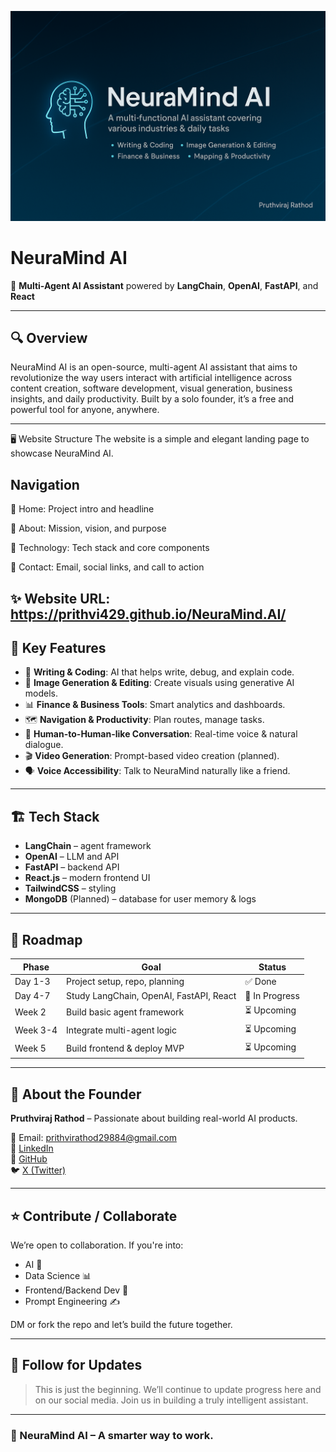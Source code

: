 ![NeuraMind AI Banner](https://github.com/prithvi429/neuramind-ai/blob/b7099337971a5d9f5634bc5dcbe5d18f8255fe73/NeuraMind%20AI%20Banner.png?raw=true)


# NeuraMind AI

🚀 **Multi-Agent AI Assistant** powered by **LangChain**, **OpenAI**, **FastAPI**, and **React**

---

## 🔍 Overview

NeuraMind AI is an open-source, multi-agent AI assistant that aims to revolutionize the way users interact with artificial intelligence across content creation, software development, visual generation, business insights, and daily productivity. Built by a solo founder, it’s a free and powerful tool for anyone, anywhere.

---
🖥️ Website Structure
The website is a simple and elegant landing page to showcase NeuraMind AI.

## Navigation
🔹 Home: Project intro and headline

🔹 About: Mission, vision, and purpose

🔹 Technology: Tech stack and core components

🔹 Contact: Email, social links, and call to action

✨ Website URL: https://prithvi429.github.io/NeuraMind.AI/
---

## 🧠 Key Features

- 📝 **Writing & Coding**: AI that helps write, debug, and explain code.
- 🎨 **Image Generation & Editing**: Create visuals using generative AI models.
- 📊 **Finance & Business Tools**: Smart analytics and dashboards.
- 🗺️ **Navigation & Productivity**: Plan routes, manage tasks.
- 🎤 **Human-to-Human-like Conversation**: Real-time voice & natural dialogue.
- 🎬 **Video Generation**: Prompt-based video creation (planned).
- 🗣️ **Voice Accessibility**: Talk to NeuraMind naturally like a friend.

---

## 🏗️ Tech Stack

- **LangChain** – agent framework
- **OpenAI** – LLM and API
- **FastAPI** – backend API
- **React.js** – modern frontend UI
- **TailwindCSS** – styling
- **MongoDB** (Planned) – database for user memory & logs

---

## 📌 Roadmap

| Phase       | Goal                                         | Status     |
|-------------|----------------------------------------------|------------|
| Day 1-3     | Project setup, repo, planning                | ✅ Done     |
| Day 4-7     | Study LangChain, OpenAI, FastAPI, React      | 🚧 In Progress |
| Week 2      | Build basic agent framework                  | ⏳ Upcoming |
| Week 3-4    | Integrate multi-agent logic                  | ⏳ Upcoming |
| Week 5      | Build frontend & deploy MVP                  | ⏳ Upcoming |

---

## 👤 About the Founder

**Pruthviraj Rathod** – Passionate about building real-world AI products.

📧 Email: prithvirathod29884@gmail.com  
🔗 [LinkedIn](https://www.linkedin.com/in/rathod-pruthviraj/)  
🐙 [GitHub](https://github.com/prithvi429)  
🐦 [X (Twitter)](https://x.com/PrithviRathod19)

---

## ⭐ Contribute / Collaborate

We’re open to collaboration. If you're into:
- AI 🤖
- Data Science 📊
- Frontend/Backend Dev 🧱
- Prompt Engineering ✍️

DM or fork the repo and let’s build the future together.

---

## 📣 Follow for Updates

> This is just the beginning. We’ll continue to update progress here and on our social media. Join us in building a truly intelligent assistant.

---

### 🧠 NeuraMind AI – A smarter way to work.
